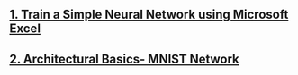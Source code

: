 ## [1. Train a Simple Neural Network using Microsoft Excel](Backpropagation_Calculations)

## [2. Architectural Basics- MNIST Network](Architectural_Basics)




